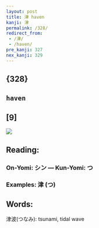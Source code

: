 ```yaml
---
layout: post
title: 津 haven
kanji: 津
permalink: /328/
redirect_from:
 - /津/
 - /haven/
pre_kanji: 327
nex_kanji: 329
---
```


## {328}

## `haven`

## [9]

<div class="stroke"><img src="E6B4A5.png" /></div>

## Reading:

### On-Yomi: シン &mdash; Kun-Yomi: つ

### Examples: 津 (つ)

## Words:

津波(つなみ): tsunami, tidal wave
